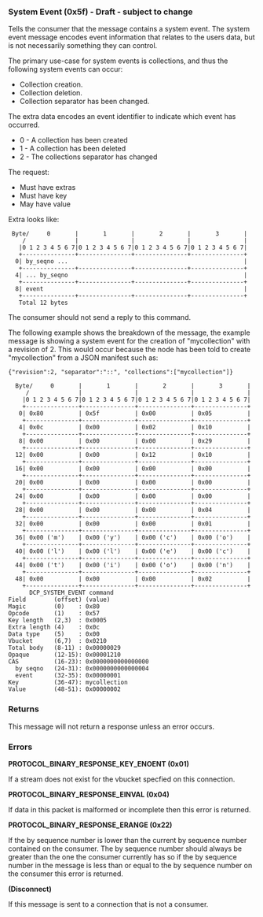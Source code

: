 ### System Event (0x5f) - Draft - subject to change

Tells the consumer that the message contains a system event. The system event message
encodes event information that relates to the users data, but is not necessarily something
they can control.

The primary use-case for system events is collections, and thus the following system events can occur:

* Collection creation.
* Collection deletion.
* Collection separator has been changed.

The extra data encodes an event identifier to indicate which event has occurred.

* 0 - A collection has been created
* 1 - A collection has been deleted
* 2 - The collections separator has changed

The request:
* Must have extras
* Must have key
* May have value

Extra looks like:

     Byte/     0       |       1       |       2       |       3       |
        /              |               |               |               |
       |0 1 2 3 4 5 6 7|0 1 2 3 4 5 6 7|0 1 2 3 4 5 6 7|0 1 2 3 4 5 6 7|
       +---------------+---------------+---------------+---------------+
      0| by_seqno ...                                                  |
       +---------------+---------------+---------------+---------------+
      4| ... by_seqno                                                  |
       +---------------+---------------+---------------+---------------+
      8| event                                                         |
       +---------------+---------------+---------------+---------------+
       Total 12 bytes

The consumer should not send a reply to this command.

The following example shows the breakdown of the message, the example message is showing
a system event for the creation of "mycollection" with a revision of 2. This would occur
because the node has been told to create "mycollection" from a JSON manifest such as:

```
{"revision":2, "separator":"::", "collections":["mycollection"]}
```

      Byte/     0       |       1       |       2       |       3       |
         /              |               |               |               |
        |0 1 2 3 4 5 6 7|0 1 2 3 4 5 6 7|0 1 2 3 4 5 6 7|0 1 2 3 4 5 6 7|
        +---------------+---------------+---------------+---------------+
       0| 0x80          | 0x5f          | 0x00          | 0x05          |
        +---------------+---------------+---------------+---------------+
       4| 0x0c          | 0x00          | 0x02          | 0x10          |
        +---------------+---------------+---------------+---------------+
       8| 0x00          | 0x00          | 0x00          | 0x29          |
        +---------------+---------------+---------------+---------------+
      12| 0x00          | 0x00          | 0x12          | 0x10          |
        +---------------+---------------+---------------+---------------+
      16| 0x00          | 0x00          | 0x00          | 0x00          |
        +---------------+---------------+---------------+---------------+
      20| 0x00          | 0x00          | 0x00          | 0x00          |
        +---------------+---------------+---------------+---------------+
      24| 0x00          | 0x00          | 0x00          | 0x00          |
        +---------------+---------------+---------------+---------------+
      28| 0x00          | 0x00          | 0x00          | 0x04          |
        +---------------+---------------+---------------+---------------+
      32| 0x00          | 0x00          | 0x00          | 0x01          |
        +---------------+---------------+---------------+---------------+
      36| 0x00 ('m')    | 0x00 ('y')    | 0x00 ('c')    | 0x00 ('o')    |
        +---------------+---------------+---------------+---------------+
      40| 0x00 ('l')    | 0x00 ('l')    | 0x00 ('e')    | 0x00 ('c')    |
        +---------------+---------------+---------------+---------------+
      44| 0x00 ('t')    | 0x00 ('i')    | 0x00 ('o')    | 0x00 ('n')    |
        +---------------+---------------+---------------+---------------+
      48| 0x00          | 0x00          | 0x00          | 0x02          |
        +---------------+---------------+---------------+---------------+
          DCP_SYSTEM_EVENT command
    Field        (offset) (value)
    Magic        (0)    : 0x80
    Opcode       (1)    : 0x57
    Key length   (2,3)  : 0x0005
    Extra length (4)    : 0x0c
    Data type    (5)    : 0x00
    Vbucket      (6,7)  : 0x0210
    Total body   (8-11) : 0x00000029
    Opaque       (12-15): 0x00001210
    CAS          (16-23): 0x0000000000000000
      by seqno   (24-31): 0x0000000000000004
      event      (32-35): 0x00000001
    Key          (36-47): mycollection
    Value        (48-51): 0x00000002

### Returns

This message will not return a response unless an error occurs.

### Errors

**PROTOCOL_BINARY_RESPONSE_KEY_ENOENT (0x01)**

If a stream does not exist for the vbucket specfied on this connection.

**PROTOCOL_BINARY_RESPONSE_EINVAL (0x04)**

If data in this packet is malformed or incomplete then this error is returned.

**PROTOCOL_BINARY_RESPONSE_ERANGE (0x22)**

If the by sequence number is lower than the current by sequence number contained on the consumer. The by sequence number should always be greater than the one the consumer currently has so if the by sequence number in the message is less than or equal to the by sequence number on the consumer this error is returned.

**(Disconnect)**

If this message is sent to a connection that is not a consumer.
